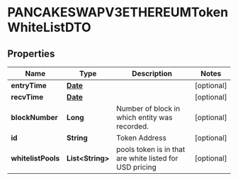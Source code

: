 

# PANCAKESWAPV3ETHEREUMTokenWhiteListDTO

## Properties

Name | Type | Description | Notes
------------ | ------------- | ------------- | -------------
**entryTime** | [**Date**](Date.md) |  |  [optional]
**recvTime** | [**Date**](Date.md) |  |  [optional]
**blockNumber** | **Long** | Number of block in which entity was recorded. |  [optional]
**id** | **String** | Token Address |  [optional]
**whitelistPools** | **List&lt;String&gt;** | pools token is in that are white listed for USD pricing |  [optional]




